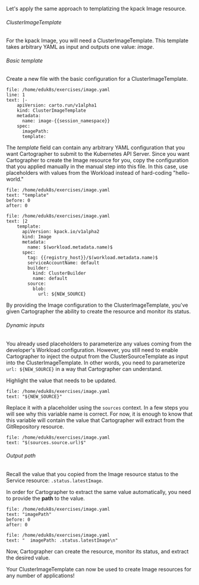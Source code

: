 Let's apply the same approach to templatizing the kpack Image resource.

###### ClusterImageTemplate

For the kpack Image, you will need a ClusterImageTemplate. This template takes arbitrary YAML as input and outputs one value: _image_.

###### Basic template

Create a new file with the basic configuration for a ClusterImageTemplate.

```editor:insert-lines-before-line
file: /home/eduk8s/exercises/image.yaml
line: 1
text: |-
    apiVersion: carto.run/v1alpha1
    kind: ClusterImageTemplate
    metadata:
      name: image-{{session_namespace}}
    spec:
      imagePath: 
      template:
```

The _template_ field can contain any arbitrary YAML configuration that you want Cartographer to submit to the Kubernetes API Server.
Since you want Cartographer to create the Image resource for you, copy the configuration that you applied manually in the manual step into this file.
In this case, use placeholders with values from the Workload instead of hard-coding "hello-world."
```editor:select-matching-text
file: /home/eduk8s/exercises/image.yaml
text: "template"
before: 0
after: 0
```

```editor:replace-text-selection
file: /home/eduk8s/exercises/image.yaml
text: |2
    template:
      apiVersion: kpack.io/v1alpha2
      kind: Image
      metadata:
        name: $(workload.metadata.name)$
      spec:
        tag: {{registry_host}}/$(workload.metadata.name)$
        serviceAccountName: default
        builder:
          kind: ClusterBuilder
          name: default
        source:
          blob:
            url: ${NEW_SOURCE}
```

By providing the Image configuration to the ClusterImageTemplate, you've given Cartographer the ability to create the resource and monitor its status.

###### Dynamic inputs

You already used placeholders to parameterize any values coming from the developer's Workload configuration.
However, you still need to enable Cartographer to inject the output from the ClusterSourceTemplate as input into the ClusterImageTemplate.
In other words, you need to parameterize `url: ${NEW_SOURCE}` in a way that Cartographer can understand.

Highlight the value that needs to be updated.
```editor:select-matching-text
file: /home/eduk8s/exercises/image.yaml
text: "${NEW_SOURCE}"
```

Replace it with a placeholder using the `sources` context.
In a few steps you will see why this variable name is correct.
For now, it is enough to know that this variable will contain the value that Cartographer will extract from the GitRepository resource.
```editor:replace-text-selection
file: /home/eduk8s/exercises/image.yaml
text: "$(sources.source.url)$"
```

###### Output path
Recall the value that you copied from the Image resource status to the Service resource: `.status.latestImage`.

In order for Cartographer to extract the same value automatically, you need to provide the **path** to the value.

```editor:select-matching-text
file: /home/eduk8s/exercises/image.yaml
text: "imagePath"
before: 0
after: 0
```

```editor:replace-text-selection
file: /home/eduk8s/exercises/image.yaml
text: "  imagePath: .status.latestImage\n"
```

Now, Cartographer can create the resource, monitor its status, and extract the desired value.

Your ClusterImageTemplate can now be used to create Image resources for any number of applications!
